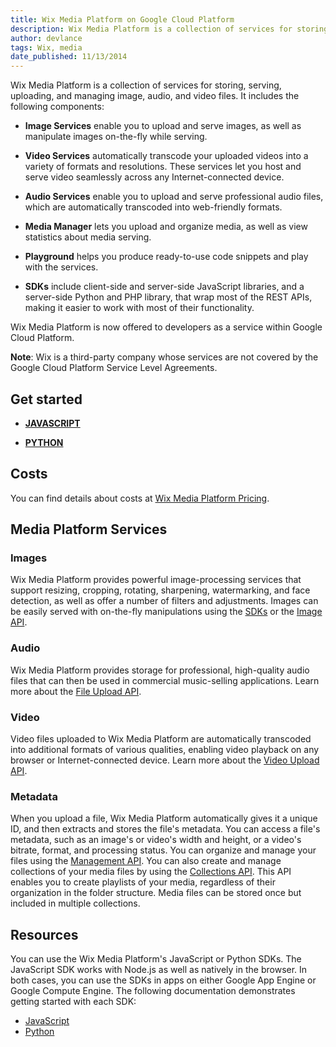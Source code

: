 ```yaml
---
title: Wix Media Platform on Google Cloud Platform
description: Wix Media Platform is a collection of services for storing, serving, uploading, and managing image, audio, and video files.
author: devlance
tags: Wix, media
date_published: 11/13/2014
---
```


Wix Media Platform is a collection of services for storing, serving, uploading,
and managing image, audio, and video files. It includes the     following
components:

+ **Image Services** enable you to upload and serve images, as well as
manipulate images on-the-fly while serving.

+ **Video Services** automatically transcode your uploaded videos into a
variety of formats and resolutions. These services let you host and serve
video seamlessly across any Internet-connected device.

+ **Audio Services** enable you to upload and serve professional audio
files, which are automatically transcoded into web-friendly formats.

+ **Media Manager** lets you upload and organize media, as well as view
statistics about media serving.

+ **Playground** helps you produce ready-to-use code snippets and play
      with the services.
+ **SDKs** include client-side and server-side JavaScript libraries, and
      a server-side Python and PHP library, that wrap most of the REST APIs,
      making it easier to work with most of their functionality.


Wix Media Platform is now offered to developers as a service within Google
Cloud Platform.


 **Note**: Wix is a third-party company whose services are not covered by the
Google Cloud Platform Service Level Agreements.

## Get started

+ [**JAVASCRIPT**](wix-media-js)

+ [**PYTHON**](wix-media-python)

## Costs

You can find details about costs at
[Wix Media Platform Pricing](http://www.wixmp.com/docs/pricing.html).


## Media Platform Services

### Images

Wix Media Platform provides powerful image-processing services that support
resizing, cropping, rotating, sharpening, watermarking, and face detection, as
well as offer a number of filters and adjustments. Images can be easily served
with on-the-fly manipulations using the
[SDKs](http://www.wixmp.com/docs/getting_started.html) or the
[Image API](http://www.wixmp.com/docs/image-api.html).

### Audio

Wix Media Platform provides storage for professional, high-quality audio files
that can then be used in commercial music-selling applications. Learn more
about the [File Upload API](http://www.wixmp.com/docs/fileupload-api.html).

### Video

Video files uploaded to Wix Media Platform are automatically transcoded into
  additional formats of various qualities, enabling video playback on any
  browser or Internet-connected device. Learn more about the
[Video Upload API](http://www.wixmp.com/docs/video-api.html).

### Metadata

When you upload a file, Wix Media Platform automatically gives it a unique ID,
and then extracts and stores the file's metadata. You can access a file's
metadata,   such as an image's or video's width and height, or a video's
bitrate, format,   and processing status. You can organize and manage your files
using the  [Management API](http://www.wixmp.com/docs/management-api.html). You
can also create and manage collections of your media files by using the
[Collections API](http://www.wixmp.com/docs/collections-api.html). This API
enables you to create playlists of your media, regardless of their organization
in the folder structure. Media files can be stored once but included in multiple collections.

## Resources

You can use the Wix Media Platform's JavaScript or Python SDKs. The JavaScript
SDK works with Node.js as well as natively in the browser. In both cases, you
can use the SDKs in apps on either Google App Engine or Google Compute Engine.
The following documentation demonstrates getting started with each SDK:

+ [JavaScript](javascript)
+ [Python](python)
